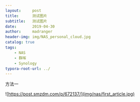 ```yaml
---
layout:     post
title:      测试图片
subtitle:   测试图片
date:       2019-04-30
author:     madranger
header-img: img/NAS_personal_cloud.jpg
catalog: true
tags:
    - NAS
    - 群晖
    - Synology
typora-root-url: ../
---
```










方法一

![https://post.smzdm.com/p/672137/](img/nas/first_article.jpg)

